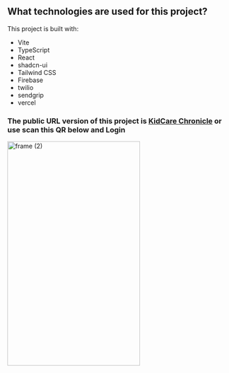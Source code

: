 ## What technologies are used for this project?

This project is built with:

- Vite
- TypeScript
- React
- shadcn-ui
- Tailwind CSS
- Firebase
- twilio
- sendgrip
- vercel
  
<h3>The public URL version of this project is <a href="[https://kidcare-chronicle.vercel.app/](https://immunization-tracker-966d8.web.app/)">KidCare Chronicle</a> or use scan this QR below and Login 
</h3>
<centre><img width="300" height="507" alt="frame (2)" src="https://github.com/user-attachments/assets/ee115fbf-f6c8-46c1-96c5-d39ba52e75fc" />
</centre>
